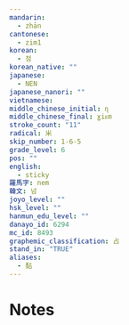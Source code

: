 ```yaml
---
mandarin:
  - zhān
cantonese:
  - zim1
korean:
  - 점
korean_native: ""
japanese:
  - NEN
japanese_nanori: ""
vietnamese:
middle_chinese_initial: ɳ
middle_chinese_final: ɣiᴇm
stroke_count: "11"
radical: 米
skip_number: 1-6-5
grade_level: 6
pos: ""
english:
  - sticky
羅馬字: nem
韓文: 넘
joyo_level: ""
hsk_level: ""
hanmun_edu_level: ""
danayo_id: 6294
mc_id: 8493
graphemic_classification: 占
stand_in: "TRUE"
aliases:
  - 黏
---
```


# Notes
